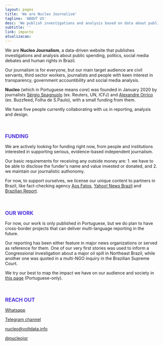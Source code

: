 ```yaml
---
layout: pages
title: 'We are Nucleo Journalism'
tagline: 'ABOUT US'
desc: 'We publish investigations and analysis based on data about public spending, social media and human rights'
subtitle: ''
link: impacto
atualizacao:
---
```


<style>
h2{text-transform:uppercase;font-size:1.2em;margin-bottom:15px;color:#4b31dd}
h4{margin-top:20px;}
.highlight{max-width:300px;text-transform:uppercase}
hr{margin: 50px 15%;border-bottom:1px dotted #212529}
</style>

We are **Nucleo Journalism**, a data-driven website that publishes investigations and analysis about public spending, politics, social media debates and human rights in Brazil.

Our journalism is for everyone, but our main target audience are civil servants, third sector workers, journalists and people with keen interest in transparency, government accountibility and social media analysis.

**Nucleo** (which in Portuguese means _core_) was founded in January 2020 by journalists [Sérgio Spagnuolo](https://twitter.com/sergiospagnuolo) (ex. Reuters, UN, ICFJ) and [Alexandre Orrico](https://twitter.com/alexorrico) (ex. Buzzfeed, Folha de S.Paulo), with a small funding from them.

We have five people currently collaborating with us in reporting, analysis and design.

<br>

## FUNDING

We are actively looking for funding right now, from people and institutions interested in supporting serious, evidence-based independent journalism.

Our basic requirements for receiving any outside money are: 1. we have to be able to disclose the funder's name and value invested or donated, and 2. we maintain our journalistic authonomy.

For now, to support ourselves, we license our unique content to partners in Brazil, like fact-checking agency [Aos Fatos](www.aosfatos.org), [Yahoo! News Brazil](https://br.noticias.yahoo.com/) and [Brazilian Report](https://brazilian.report/).

<br>

## OUR WORK

For now, our work is only published in Portuguese, but we do plan to have cross-border projects that can deliver multi-language reporting in the future.

Our reporting has been either feature in major news organizations or served as reference for them. One of our very first stories was used to inform a Congressional investigation about a major oil spill in Northeast Brazil, while another one was quoted in a multi-NGO inquiry in the Brazilian Supreme Court.

We try our best to map the impact we have on our audience and society in [this page](impacto) (Portuguese-only).

<br>

## REACH OUT

<i class="fab fa-whatsapp fa-lg"></i> [Whatsapp](https://wa.me/5511934441844)

<i class="fab fa-telegram fa-lg"></i> [Telegram channel](https://t.me/nucleojor )

<i class="far fa-envelope fa-lg"></i> [nucleo@voltdata.info](mailto:nucleo@voltdata.info)

<i class="fab fa-twitter fa-lg"></i> [@nucleojor](https://twitter.com/nucleojor)




<br>
<br>
